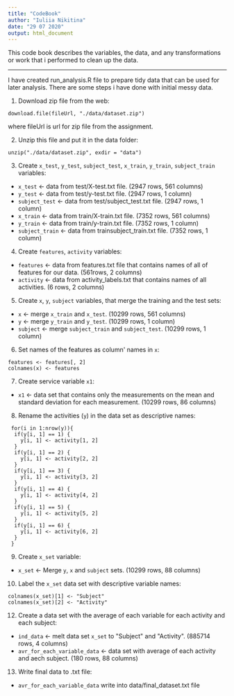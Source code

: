 ```yaml
---
title: "CodeBook"
author: "Iuliia Nikitina"
date: "29 07 2020"
output: html_document
---
```



This code book describes the variables, the data, and any transformations or work that i performed to clean up the data.

******

I have created run_analysis.R file to prepare tidy data that can be used for later analysis.
There are some steps i have done with initial messy data.

1. Download zip file from the web: 
```{r}
download.file(fileUrl, "./data/dataset.zip")
```
where fileUrl is url for zip file from the assignment.

2. Unzip this file and put it in the data folder:
```{r}
unzip("./data/dataset.zip", exdir = "data")
```

3. Create `x_test`, `y_test`, `subject_test`, `x_train`, `y_train`, `subject_train` variables:
 + `x_test` <- data from test/X-test.txt file. (2947 rows, 561 columns)
 + `y_test` <- data from test/y-test.txt file. (2947 rows, 1 column)
 + `subject_test` <- data from test/subject_test.txt file. (2947 rows, 1 column)
 + `x_train` <- data from train/X-train.txt file. (7352 rows, 561 columns)
 + `y_train` <- data from train/y-train.txt file. (7352 rows, 1 column)
 + `subject_train` <- data from trainsubject_train.txt file. (7352 rows, 1 column)

4. Create `features`, `activity` variables:
 + `features` <- data from features.txt file that contains names of all of features for our data. (561rows, 2 columns)
 + `activity` <- data from activity_labels.txt that contains names of all activities. (6 rows, 2 columns) 

5. Create `x`, `y`, `subject` variables, that merge the training and the test sets:
 + `x` <- merge `x_train` and `x_test`. (10299 rows, 561 columns)
 + `y` <- merge `y_train` and `y_test`. (10299 rows, 1 column)
 + `subject` <- merge `subject_train` and `subject_test`. (10299 rows, 1 column)

6. Set names of the features as column' names in `x`:
```{r}
features <- features[, 2]
colnames(x) <- features
```

7. Create service variable `x1`:
 + `x1` <- data set that contains only the measurements on the mean and standard deviation for each measurement. (10299 rows, 86 columns)

8. Rename the activities (`y`) in the data set as descriptive names:
```{r}
 for(i in 1:nrow(y)){
  if(y[i, 1] == 1) {
    y[i, 1] <- activity[1, 2]
  }
  if(y[i, 1] == 2) {
    y[i, 1] <- activity[2, 2]
  }
  if(y[i, 1] == 3) {
    y[i, 1] <- activity[3, 2]
  }
  if(y[i, 1] == 4) {
    y[i, 1] <- activity[4, 2]
  }
  if(y[i, 1] == 5) {
    y[i, 1] <- activity[5, 2]
  }
  if(y[i, 1] == 6) {
    y[i, 1] <- activity[6, 2]
  }
 }
```

9. Create `x_set` variable:
 + `x_set` <- Merge `y`,  `x` and `subject` sets. (10299 rows, 88 columns)

10. Label the `x_set` data set with descriptive variable names:
```{r}
colnames(x_set)[1] <- "Subject"
colnames(x_set)[2] <- "Activity"
```

12. Create a data set with the average of each variable for each activity and each subject:
 + `ind_data` <- melt data set `x_set` to "Subject" and "Activity". (885714 rows, 4 columns)
 + `avr_for_each_variable_data` <- data set with average of each activity and aech subject. (180 rows, 88 columns)

13. Write final data to .txt file:
 + `avr_for_each_variable_data` write into data/final_dataset.txt file
